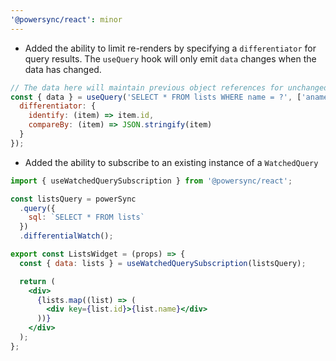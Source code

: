 ```yaml
---
'@powersync/react': minor
---
```


- Added the ability to limit re-renders by specifying a `differentiator` for query results. The `useQuery` hook will only emit `data` changes when the data has changed.

```javascript
// The data here will maintain previous object references for unchanged items.
const { data } = useQuery('SELECT * FROM lists WHERE name = ?', ['aname'], {
  differentiator: {
    identify: (item) => item.id,
    compareBy: (item) => JSON.stringify(item)
  }
});
```

- Added the ability to subscribe to an existing instance of a `WatchedQuery`

```jsx
import { useWatchedQuerySubscription } from '@powersync/react';

const listsQuery = powerSync
  .query({
    sql: `SELECT * FROM lists`
  })
  .differentialWatch();

export const ListsWidget = (props) => {
  const { data: lists } = useWatchedQuerySubscription(listsQuery);

  return (
    <div>
      {lists.map((list) => (
        <div key={list.id}>{list.name}</div>
      ))}
    </div>
  );
};
```
